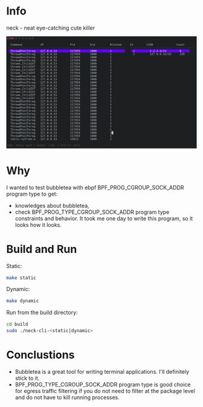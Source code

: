 # Info
neck - neat eye-catching cute killer 

<img width="800" src="./screenshot.png" />

# Why
I wanted to test bubbletea with ebpf BPF_PROG_CGROUP_SOCK_ADDR program type to get:
- knowledges about bubbletea,
- check BPF_PROG_TYPE_CGROUP_SOCK_ADDR program type constraints and behavior.
It took me one day to write this program, so it looks how it looks.

# Build and Run
Static:
```bash
make static
```
Dynamic:
```bash
make dynamic
```
Run from the build directory:
```bash
cd build
sudo ./neck-cli-<static|dynamic>
```


# Conclustions
- Bubbletea is a great tool for writing terminal applications. I'll definitely stick to it.
- BPF_PROG_TYPE_CGROUP_SOCK_ADDR program type is good choice for egress traffic filtering if you do not need to filter at the package level and do not have to kill running processes.